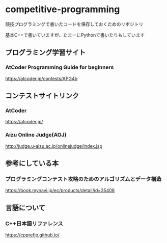 # competitive-programming

競技プログラミングで書いたコードを保存しておくためのリポジトリ

基本C++で書いていますが、たまーにPythonで書いたりもしています

## プログラミング学習サイト
### AtCoder Programming Guide for beginners
https://atcoder.jp/contests/APG4b

## コンテストサイトリンク 
### AtCoder 
https://atcoder.jp/
### Aizu Online Judge(AOJ)
http://judge.u-aizu.ac.jp/onlinejudge/index.jsp

## 参考にしている本
### プログラミングコンテスト攻略のためのアルゴリズムとデータ構造
https://book.mynavi.jp/ec/products/detail/id=35408

## 言語について
### C++日本語リファレンス
https://cpprefjp.github.io/
